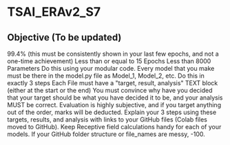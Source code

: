 # TSAI_ERAv2_S7

## Objective (To be updated)
99.4% (this must be consistently shown in your last few epochs, and not a one-time achievement)
Less than or equal to 15 Epochs
Less than 8000 Parameters
Do this using your modular code. Every model that you make must be there in the model.py file as Model_1, Model_2, etc.
Do this in exactly 3 steps
Each File must have a "target, result, analysis" TEXT block (either at the start or the end)
You must convince why have you decided that your target should be what you have decided it to be, and your analysis MUST be correct. 
Evaluation is highly subjective, and if you target anything out of the order, marks will be deducted. 
Explain your 3 steps using these targets, results, and analysis with links to your GitHub files (Colab files moved to GitHub). 
Keep Receptive field calculations handy for each of your models. 
If your GitHub folder structure or file_names are messy, -100. 
